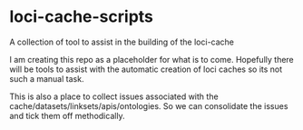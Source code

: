 # loci-cache-scripts
A collection of tool to assist in the building of the loci-cache

I am creating this repo as a placeholder for what is to come. Hopefully there will be tools to assist with the automatic creation of loci caches so its not such a manual task.

This is also a place to collect issues associated with the cache/datasets/linksets/apis/ontologies. So we can consolidate the issues and tick them off methodically.
